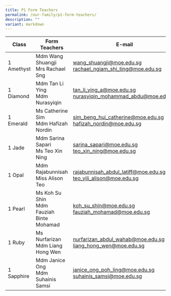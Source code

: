 ```yaml
---
title: P1 Form Teachers
permalink: /our-family/p1-form-teachers/
description: ""
variant: markdown
---
```

| Class | Form Teachers | E-mail |
| -------- | -------- | -------- |
| 1 Amethyst      |Mdm Wang Shuangji<br>Mrs Rachael Sng  | wang_shuangji@moe.edu.sg<br>rachael_ngiam_shi_ting@moe.edu.sg   |
|1 Diamond | Mdm Tan Li Ying<br>Mdm Nurasyiqin | tan_li_ying_a@moe.edu.sg<br>nurasyiqin_mohammad_abdu@moe.edu.sg
1 Emerald | Ms Catherine Sim<br>Mdm Hafizah Nordin |sim_beng_hui_catherine@moe.edu.sg<br>hafizah_nordin@moe.edu.sg | 
1 Jade | Mdm Sarina Sapari<br>Ms Teo Xin Ning <br>| sarina_sapari@moe.edu.sg<br>teo_xin_ning@moe.edu.sg
1 Opal | Mdm Rajabunnisah<br>Miss Alison Teo<br>| rajabunnisah_abdul_latiff@moe.edu.sg<br>teo_yili_alison@moe.edu.sg<br>
1 Pearl | Ms Koh Su Shin<br>Mdm Fauziah Binte Mohamad| koh_su_shin@moe.edu.sg<br>fauziah_mohamad@moe.edu.sg<br>
1 Ruby | Ms Nurfarizan <br>Mdm Liang Hong Wen| nurfarizan_abdul_wahab@moe.edu.sg<br>liang_hong_wen@moe.edu.sg
1 Sapphire | Mdm Janice Ong<br>Mdm Suhainis Samsi| janice_ong_poh_ling@moe.edu.sg<br>suhainis_samsi@moe.edu.sg